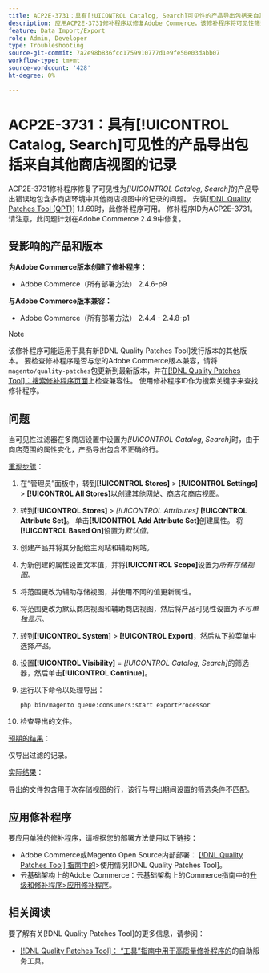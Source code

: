```yaml
---
title: ACP2E-3731：具有[!UICONTROL Catalog, Search]可见性的产品导出包括来自其他商店视图的记录
description: 应用ACP2E-3731修补程序以修复Adobe Commerce，该修补程序将可见性筛选器设置为[!UICONTROL Catalog, Search]的产品导出由于存储范围的属性变化而在多存储设置中包含不正确的行。
feature: Data Import/Export
role: Admin, Developer
type: Troubleshooting
source-git-commit: 7a2e98b836fcc1759910777d1e9fe50e03dabb07
workflow-type: tm+mt
source-wordcount: '428'
ht-degree: 0%

---
```



# ACP2E-3731：具有[!UICONTROL Catalog, Search]可见性的产品导出包括来自其他商店视图的记录

ACP2E-3731修补程序修复了可见性为&#x200B;*[!UICONTROL Catalog, Search]*&#x200B;的产品导出错误地包含多商店环境中其他商店视图中的记录的问题。 安装[[!DNL Quality Patches Tool (QPT)]](/help/tools/quality-patches-tool/quality-patches-tool-to-self-serve-quality-patches.md) 1.1.69时，此修补程序可用。 修补程序ID为ACP2E-3731。 请注意，此问题计划在Adobe Commerce 2.4.9中修复。

## 受影响的产品和版本

**为Adobe Commerce版本创建了修补程序：**

* Adobe Commerce（所有部署方法） 2.4.6-p9

**与Adobe Commerce版本兼容：**

* Adobe Commerce（所有部署方法） 2.4.4 - 2.4.8-p1

>[!NOTE]
>
>该修补程序可能适用于具有新[!DNL Quality Patches Tool]发行版本的其他版本。 要检查修补程序是否与您的Adobe Commerce版本兼容，请将`magento/quality-patches`包更新到最新版本，并在[[!DNL Quality Patches Tool]：搜索修补程序页面](https://experienceleague.adobe.com/tools/commerce-quality-patches/index.html?lang=zh-Hans)上检查兼容性。 使用修补程序ID作为搜索关键字来查找修补程序。

## 问题

当可见性过滤器在多商店设置中设置为&#x200B;*[!UICONTROL Catalog, Search]*&#x200B;时，由于商店范围的属性变化，产品导出包含不正确的行。

<u>重现步骤</u>：

1. 在“管理员”面板中，转到&#x200B;**[!UICONTROL Stores]** > **[!UICONTROL Settings]** > **[!UICONTROL All Stores]**&#x200B;以创建其他网站、商店和商店视图。
1. 转到&#x200B;**[!UICONTROL Stores]** > *[!UICONTROL Attributes]* **[!UICONTROL Attribute Set]**。 单击&#x200B;**[!UICONTROL Add Attribute Set]**&#x200B;创建属性。 将&#x200B;**[!UICONTROL Based On]**&#x200B;设置为&#x200B;*默认值*。
1. 创建产品并将其分配给主网站和辅助网站。
1. 为新创建的属性设置文本值，并将&#x200B;**[!UICONTROL Scope]**&#x200B;设置为&#x200B;*所有存储视图*。
1. 将范围更改为辅助存储视图，并使用不同的值更新属性。
1. 将范围更改为默认商店视图和辅助商店视图，然后将产品可见性设置为&#x200B;*不可单独显示*。
1. 转到&#x200B;**[!UICONTROL System]** > **[!UICONTROL Export]**，然后从下拉菜单中选择&#x200B;*产品*。
1. 设置&#x200B;**[!UICONTROL Visibility]** = *[!UICONTROL Catalog, Search]*&#x200B;的筛选器，然后单击&#x200B;**[!UICONTROL Continue]**。
1. 运行以下命令以处理导出：

   ```
   php bin/magento queue:consumers:start exportProcessor
   ```

1. 检查导出的文件。

<u>预期的结果</u>：

仅导出过滤的记录。

<u>实际结果</u>：

导出的文件包含用于次存储视图的行，该行与导出期间设置的筛选条件不匹配。

## 应用修补程序

要应用单独的修补程序，请根据您的部署方法使用以下链接：

* Adobe Commerce或Magento Open Source内部部署： [[!DNL Quality Patches Tool] 指南中的](/help/tools/quality-patches-tool/usage.md)>使用情况[!DNL Quality Patches Tool]。
* 云基础架构上的Adobe Commerce：云基础架构上的Commerce指南中的[升级和修补程序>应用修补程序](https://experienceleague.adobe.com/docs/commerce-cloud-service/user-guide/develop/upgrade/apply-patches.html?lang=zh-Hans)。

## 相关阅读

要了解有关[!DNL Quality Patches Tool]的更多信息，请参阅：

* [[!DNL Quality Patches Tool]： “工具”指南中用于高质量修补程序的](/help/tools/quality-patches-tool/quality-patches-tool-to-self-serve-quality-patches.md)的自助服务工具。
